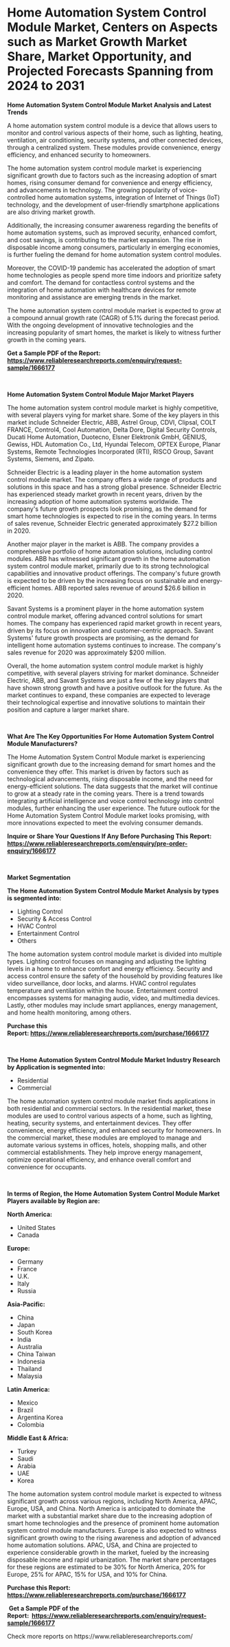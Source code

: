 <p><h1>Home Automation System Control Module Market, Centers on Aspects such as Market Growth Market Share, Market Opportunity, and Projected Forecasts Spanning from 2024 to 2031</h1></p><p><strong>Home Automation System Control Module Market Analysis and Latest Trends</strong></p>
<p><p>A home automation system control module is a device that allows users to monitor and control various aspects of their home, such as lighting, heating, ventilation, air conditioning, security systems, and other connected devices, through a centralized system. These modules provide convenience, energy efficiency, and enhanced security to homeowners.</p><p>The home automation system control module market is experiencing significant growth due to factors such as the increasing adoption of smart homes, rising consumer demand for convenience and energy efficiency, and advancements in technology. The growing popularity of voice-controlled home automation systems, integration of Internet of Things (IoT) technology, and the development of user-friendly smartphone applications are also driving market growth.</p><p>Additionally, the increasing consumer awareness regarding the benefits of home automation systems, such as improved security, enhanced comfort, and cost savings, is contributing to the market expansion. The rise in disposable income among consumers, particularly in emerging economies, is further fueling the demand for home automation system control modules.</p><p>Moreover, the COVID-19 pandemic has accelerated the adoption of smart home technologies as people spend more time indoors and prioritize safety and comfort. The demand for contactless control systems and the integration of home automation with healthcare devices for remote monitoring and assistance are emerging trends in the market.</p><p>The home automation system control module market is expected to grow at a compound annual growth rate (CAGR) of 5.1% during the forecast period. With the ongoing development of innovative technologies and the increasing popularity of smart homes, the market is likely to witness further growth in the coming years.</p></p>
<p><strong>Get a Sample PDF of the Report:&nbsp; <a href="https://www.reliableresearchreports.com/enquiry/request-sample/1666177">https://www.reliableresearchreports.com/enquiry/request-sample/1666177</a></strong></p>
<p>&nbsp;</p>
<p><strong>Home Automation System Control Module Major Market Players</strong></p>
<p><p>The home automation system control module market is highly competitive, with several players vying for market share. Some of the key players in this market include Schneider Electric, ABB, Astrel Group, CDVI, Clipsal, COLT FRANCE, Control4, Cool Automation, Delta Dore, Digital Security Controls, Ducati Home Automation, Duotecno, Elsner Elektronik GmbH, GENIUS, Gewiss, HDL Automation Co., Ltd, Hyundai Telecom, OPTEX Europe, Planar Systems, Remote Technologies Incorporated (RTI), RISCO Group, Savant Systems, Siemens, and Zipato.</p><p>Schneider Electric is a leading player in the home automation system control module market. The company offers a wide range of products and solutions in this space and has a strong global presence. Schneider Electric has experienced steady market growth in recent years, driven by the increasing adoption of home automation systems worldwide. The company's future growth prospects look promising, as the demand for smart home technologies is expected to rise in the coming years. In terms of sales revenue, Schneider Electric generated approximately $27.2 billion in 2020.</p><p>Another major player in the market is ABB. The company provides a comprehensive portfolio of home automation solutions, including control modules. ABB has witnessed significant growth in the home automation system control module market, primarily due to its strong technological capabilities and innovative product offerings. The company's future growth is expected to be driven by the increasing focus on sustainable and energy-efficient homes. ABB reported sales revenue of around $26.6 billion in 2020.</p><p>Savant Systems is a prominent player in the home automation system control module market, offering advanced control solutions for smart homes. The company has experienced rapid market growth in recent years, driven by its focus on innovation and customer-centric approach. Savant Systems' future growth prospects are promising, as the demand for intelligent home automation systems continues to increase. The company's sales revenue for 2020 was approximately $200 million.</p><p>Overall, the home automation system control module market is highly competitive, with several players striving for market dominance. Schneider Electric, ABB, and Savant Systems are just a few of the key players that have shown strong growth and have a positive outlook for the future. As the market continues to expand, these companies are expected to leverage their technological expertise and innovative solutions to maintain their position and capture a larger market share.</p></p>
<p>&nbsp;</p>
<p><strong>What Are The Key Opportunities For Home Automation System Control Module Manufacturers?</strong></p>
<p><p>The Home Automation System Control Module market is experiencing significant growth due to the increasing demand for smart homes and the convenience they offer. This market is driven by factors such as technological advancements, rising disposable income, and the need for energy-efficient solutions. The data suggests that the market will continue to grow at a steady rate in the coming years. There is a trend towards integrating artificial intelligence and voice control technology into control modules, further enhancing the user experience. The future outlook for the Home Automation System Control Module market looks promising, with more innovations expected to meet the evolving consumer demands.</p></p>
<p><strong>Inquire or Share Your Questions If Any Before Purchasing This Report: <a href="https://www.reliableresearchreports.com/enquiry/pre-order-enquiry/1666177">https://www.reliableresearchreports.com/enquiry/pre-order-enquiry/1666177</a></strong></p>
<p>&nbsp;</p>
<p><strong>Market Segmentation</strong></p>
<p><strong>The Home Automation System Control Module Market Analysis by types is segmented into:</strong></p>
<p><ul><li>Lighting Control</li><li>Security & Access Control</li><li>HVAC Control</li><li>Entertainment Control</li><li>Others</li></ul></p>
<p><p>The home automation system control module market is divided into multiple types. Lighting control focuses on managing and adjusting the lighting levels in a home to enhance comfort and energy efficiency. Security and access control ensure the safety of the household by providing features like video surveillance, door locks, and alarms. HVAC control regulates temperature and ventilation within the house. Entertainment control encompasses systems for managing audio, video, and multimedia devices. Lastly, other modules may include smart appliances, energy management, and home health monitoring, among others.</p></p>
<p><strong>Purchase this Report:&nbsp;<a href="https://www.reliableresearchreports.com/purchase/1666177">https://www.reliableresearchreports.com/purchase/1666177</a></strong></p>
<p>&nbsp;</p>
<p><strong>The Home Automation System Control Module Market Industry Research by Application is segmented into:</strong></p>
<p><ul><li>Residential</li><li>Commercial</li></ul></p>
<p><p>The home automation system control module market finds applications in both residential and commercial sectors. In the residential market, these modules are used to control various aspects of a home, such as lighting, heating, security systems, and entertainment devices. They offer convenience, energy efficiency, and enhanced security for homeowners. In the commercial market, these modules are employed to manage and automate various systems in offices, hotels, shopping malls, and other commercial establishments. They help improve energy management, optimize operational efficiency, and enhance overall comfort and convenience for occupants.</p></p>
<p>&nbsp;</p>
<p><strong>In terms of Region, the Home Automation System Control Module Market Players available by Region are:</strong></p>
<p>
    <p> <strong> North America: </strong>
        <ul>
            <li>United States</li>
            <li>Canada</li>
        </ul>
        </p> 
    <p> <strong> Europe: </strong>
        <ul>
            <li>Germany</li>
            <li>France</li>
            <li>U.K.</li>
            <li>Italy</li>
            <li>Russia</li>
        </ul>
        </p> 
    <p> <strong> Asia-Pacific: </strong>
        <ul>
            <li>China</li>
            <li>Japan</li>
            <li>South Korea</li>
            <li>India</li>
            <li>Australia</li>
            <li>China Taiwan</li>
            <li>Indonesia</li>
            <li>Thailand</li>
            <li>Malaysia</li>
        </ul>
        </p> 
    <p> <strong> Latin America: </strong>
        <ul>
            <li>Mexico</li>
            <li>Brazil</li>
            <li>Argentina Korea</li>
            <li>Colombia</li>
        </ul>
        </p> 
    <p> <strong> Middle East & Africa: </strong>
        <ul>
            <li>Turkey</li>
            <li>Saudi</li>
            <li>Arabia</li>
            <li>UAE</li>
            <li>Korea</li>
        </ul>
    </p>
    </p>
<p><p>The home automation system control module market is expected to witness significant growth across various regions, including North America, APAC, Europe, USA, and China. North America is anticipated to dominate the market with a substantial market share due to the increasing adoption of smart home technologies and the presence of prominent home automation system control module manufacturers. Europe is also expected to witness significant growth owing to the rising awareness and adoption of advanced home automation solutions. APAC, USA, and China are projected to experience considerable growth in the market, fueled by the increasing disposable income and rapid urbanization. The market share percentages for these regions are estimated to be 30% for North America, 20% for Europe, 25% for APAC, 15% for USA, and 10% for China.</p></p>
<p><strong>Purchase this Report: <a href="https://www.reliableresearchreports.com/purchase/1666177">https://www.reliableresearchreports.com/purchase/1666177</a></strong></p>
<p>&nbsp;<strong>Get a Sample PDF of the Report:&nbsp;&nbsp;<a href="https://www.reliableresearchreports.com/enquiry/request-sample/1666177">https://www.reliableresearchreports.com/enquiry/request-sample/1666177</a></strong></p>
<p><strong></strong></p>
<p>Check more reports on https://www.reliableresearchreports.com/</p>